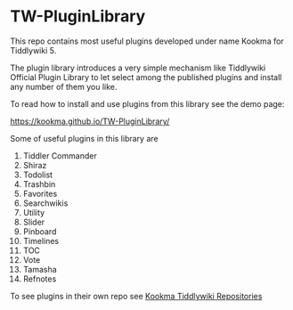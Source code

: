 # TW-PluginLibrary
This repo contains most useful plugins developed under name Kookma for Tiddlywiki 5.

The plugin library introduces a very simple mechanism like Tiddlywiki Official Plugin Library to let select among the published plugins and install any number of them you like.

To read how to install and use plugins from this library see the demo page:

https://kookma.github.io/TW-PluginLibrary/

Some of useful plugins in this library are

 1. Tiddler Commander
 2. Shiraz
 3. Todolist
 4. Trashbin
 5. Favorites
 6. Searchwikis
 7. Utility
 8. Slider
 9. Pinboard
10. Timelines
11. TOC
12. Vote
13. Tamasha
14. Refnotes


To see plugins in their own repo see [Kookma Tiddlywiki Repositories](https://github.com/kookma?tab=repositories&q=tiddlywiki&type=&language=)
